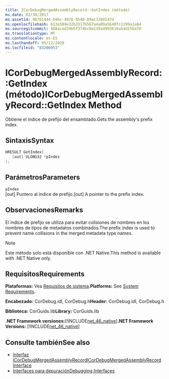 ```yaml
---
title: ICorDebugMergedAssemblyRecord::GetIndex (método)
ms.date: 03/30/2017
ms.assetid: 98701444-b9bc-4978-9548-89ac3394147d
ms.openlocfilehash: b13e589e32b3317b567a4a89a5b48fc1299a1a84
ms.sourcegitcommit: 488aced39b5f374bc0a139a4993616a54d15baf0
ms.translationtype: MT
ms.contentlocale: es-ES
ms.lasthandoff: 05/12/2020
ms.locfileid: "83206953"
---
```

# <a name="icordebugmergedassemblyrecordgetindex-method"></a><span data-ttu-id="69e65-102">ICorDebugMergedAssemblyRecord::GetIndex (método)</span><span class="sxs-lookup"><span data-stu-id="69e65-102">ICorDebugMergedAssemblyRecord::GetIndex Method</span></span>
<span data-ttu-id="69e65-103">Obtiene el índice de prefijo del ensamblado.</span><span class="sxs-lookup"><span data-stu-id="69e65-103">Gets the assembly's prefix index.</span></span>  
  
## <a name="syntax"></a><span data-ttu-id="69e65-104">Sintaxis</span><span class="sxs-lookup"><span data-stu-id="69e65-104">Syntax</span></span>  
  
```cpp  
HRESULT GetIndex(  
   [out] ULONG32 *pIndex  
);  
```  
  
## <a name="parameters"></a><span data-ttu-id="69e65-105">Parámetros</span><span class="sxs-lookup"><span data-stu-id="69e65-105">Parameters</span></span>  
 `pIndex`  
 <span data-ttu-id="69e65-106">[out] Puntero al índice de prefijo.</span><span class="sxs-lookup"><span data-stu-id="69e65-106">[out] A pointer to the prefix index.</span></span>  
  
## <a name="remarks"></a><span data-ttu-id="69e65-107">Observaciones</span><span class="sxs-lookup"><span data-stu-id="69e65-107">Remarks</span></span>  
 <span data-ttu-id="69e65-108">El índice de prefijo se utiliza para evitar colisiones de nombres en los nombres de tipos de metadatos combinados.</span><span class="sxs-lookup"><span data-stu-id="69e65-108">The prefix index is used to prevent name collisions in the merged metadata type names.</span></span>  
  
> [!NOTE]
> <span data-ttu-id="69e65-109">Este método solo está disponible con .NET Native.</span><span class="sxs-lookup"><span data-stu-id="69e65-109">This method is available with .NET Native only.</span></span>  
  
## <a name="requirements"></a><span data-ttu-id="69e65-110">Requisitos</span><span class="sxs-lookup"><span data-stu-id="69e65-110">Requirements</span></span>  
 <span data-ttu-id="69e65-111">**Plataformas:** Vea [Requisitos de sistema](../../get-started/system-requirements.md).</span><span class="sxs-lookup"><span data-stu-id="69e65-111">**Platforms:** See [System Requirements](../../get-started/system-requirements.md).</span></span>  
  
 <span data-ttu-id="69e65-112">**Encabezado:** CorDebug.idl, CorDebug.h</span><span class="sxs-lookup"><span data-stu-id="69e65-112">**Header:** CorDebug.idl, CorDebug.h</span></span>  
  
 <span data-ttu-id="69e65-113">**Biblioteca:** CorGuids.lib</span><span class="sxs-lookup"><span data-stu-id="69e65-113">**Library:** CorGuids.lib</span></span>  
  
 <span data-ttu-id="69e65-114">**.NET Framework versiones:**[!INCLUDE[net_46_native](../../../../includes/net-46-native-md.md)]</span><span class="sxs-lookup"><span data-stu-id="69e65-114">**.NET Framework Versions:** [!INCLUDE[net_46_native](../../../../includes/net-46-native-md.md)]</span></span>  
  
## <a name="see-also"></a><span data-ttu-id="69e65-115">Consulte también</span><span class="sxs-lookup"><span data-stu-id="69e65-115">See also</span></span>

- [<span data-ttu-id="69e65-116">Interfaz ICorDebugMergedAssemblyRecord</span><span class="sxs-lookup"><span data-stu-id="69e65-116">ICorDebugMergedAssemblyRecord Interface</span></span>](icordebugmergedassemblyrecord-interface.md)
- [<span data-ttu-id="69e65-117">Interfaces para depuración</span><span class="sxs-lookup"><span data-stu-id="69e65-117">Debugging Interfaces</span></span>](debugging-interfaces.md)
